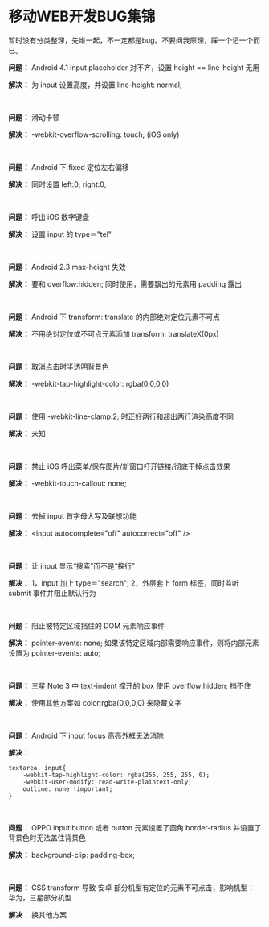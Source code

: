 移动WEB开发BUG集锦
=========================

暂时没有分类整理，先堆一起，不一定都是bug。不要问我原理，踩一个记一个而已。

**问题：** Android 4.1 input placeholder 对不齐，设置 height == line-height 无用

**解决：** 为 input 设置高度，并设置 line-height: normal;

&nbsp;

**问题：** 滑动卡顿

**解决：** -webkit-overflow-scrolling: touch; (iOS only)

&nbsp;


**问题：** Android 下 fixed 定位左右偏移

**解决：** 同时设置 left:0; right:0;

&nbsp;

**问题：** 呼出 iOS 数字键盘

**解决：** 设置 input 的 type＝"tel"

&nbsp;

**问题：** Android 2.3 max-height 失效

**解决：** 要和 overflow:hidden; 同时使用，需要飘出的元素用 padding 露出

&nbsp;

**问题：** Android 下 transform: translate 的内部绝对定位元素不可点

**解决：** 不用绝对定位或不可点元素添加 transform: translateX(0px)

&nbsp;

**问题：** 取消点击时半透明背景色

**解决：** -webkit-tap-highlight-color: rgba(0,0,0,0)

&nbsp;

**问题：** 使用 -webkit-line-clamp:2; 时正好两行和超出两行渲染高度不同

**解决：** 未知

&nbsp;

**问题：** 禁止 iOS 呼出菜单/保存图片/新窗口打开链接/彻底干掉点击效果

**解决：** -webkit-touch-callout: none;

&nbsp;

**问题：** 去掉 input 首字母大写及联想功能

**解决：** &lt;input autocomplete="off" autocorrect="off" /&gt;

&nbsp;

**问题：** 让 input 显示“搜索”而不是“换行”

**解决：** 1，input 加上 type＝"search"; 2，外层套上 form 标签，同时监听 submit 事件并阻止默认行为

&nbsp;

**问题：** 阻止被特定区域挡住的 DOM 元素响应事件

**解决：** pointer-events: none; 如果该特定区域内部需要响应事件，则将内部元素设置为 pointer-events: auto;

&nbsp;

**问题：** 三星 Note 3 中 text-indent 撑开的 box 使用 overflow:hidden; 挡不住

**解决：** 使用其他方案如 color:rgba(0,0,0,0) 来隐藏文字

&nbsp;

**问题：** Android 下 input focus 高亮外框无法消除

**解决：** 

    textarea, input{
        -webkit-tap-highlight-color: rgba(255, 255, 255, 0);    
        -webkit-user-modify: read-write-plaintext-only;
        outline: none !important;
    }
    
&nbsp;
    
**问题：** OPPO input:button 或者 button 元素设置了圆角 border-radius 并设置了背景色时无法盖住背景色

**解决：** background-clip: padding-box;

&nbsp;

**问题：** CSS transform 导致 安卓 部分机型有定位的元素不可点击，影响机型：华为，三星部分机型

**解决：** 换其他方案



